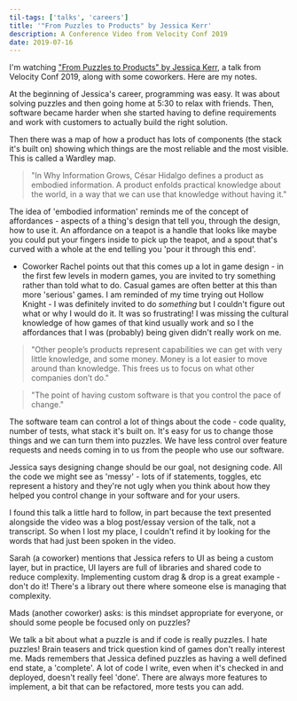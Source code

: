 ```yaml
---
til-tags: ['talks', 'careers']
title: '"From Puzzles to Products" by Jessica Kerr'
description: A Conference Video from Velocity Conf 2019
date: 2019-07-16
---
```


I'm watching ["From Puzzles to Products" by Jessica Kerr](https://blog.atomist.com/from-puzzles-to-products/), a talk from Velocity Conf 2019, along with some coworkers. Here are my notes.

At the beginning of Jessica's career, programming was easy. It was about solving puzzles and then going home at 5:30 to relax with friends. Then, software became harder when she started having to define requirements and work with customers to actually build the right solution. 

Then there was a map of how a product has lots of components (the stack it's built on) showing which things are the most reliable and the most visible. This is called a Wardley map.

> "In Why Information Grows, César Hidalgo defines a product as embodied information. A product enfolds practical knowledge about the world, in a way that we can use that knowledge without having it."

The idea of 'embodied information' reminds me of the concept of affordances - aspects of a thing's design that tell you, through the design, how to use it. An affordance on a teapot is a handle that looks like maybe you could put your fingers inside to pick up the teapot, and a spout that's curved with a whole at the end telling you 'pour it through this end'. 
 - Coworker Rachel points out that this comes up a lot in game design - in the first few levels in modern games, you are invited to try something rather than told what to do. Casual games are often better at this than more 'serious' games. I am reminded of my time trying out Hollow Knight - I was definitely invited to do _something_ but I couldn't figure out what or why I would do it. It was so frustrating! I was missing the cultural knowledge of how games of that kind usually work and so I the affordances that I was (probably) being given didn't really work on me.

> "Other people’s products represent capabilities we can get with very little knowledge, and some money. Money is a lot easier to move around than knowledge. This frees us to focus on what other companies don’t do."

> "The point of having custom software is that you control the pace of change."

The software team can control a lot of things about the code - code quality, number of tests, what stack it's built on. It's easy for us to change those things and we can turn them into puzzles. We have less control over feature requests and needs coming in to us from the people who use our software. 

Jessica says designing change should be our goal, not designing code. All the code we might see as 'messy' - lots of if statements, toggles, etc represent a history and they're not ugly when you think about how they helped you control change in your software and for your users.

I found this talk a little hard to follow, in part because the text presented alongside the video was a blog post/essay version of the talk, not a transcript. So when I lost my place, I couldn't refind it by looking for the words that had just been spoken in the video. 

Sarah (a coworker) mentions that Jessica refers to UI as being a custom layer, but in practice, UI layers are full of libraries and shared code to reduce complexity. Implementing custom drag & drop is a great example - don't do it! There's a library out there where someone else is managing that complexity. 

Mads (another coworker) asks: is this mindset appropriate for everyone, or should some people be focused only on puzzles? 

We talk a bit about what a puzzle is and if code is really puzzles. I hate puzzles! Brain teasers and trick question kind of games don't really interest me. Mads remembers that Jessica defined puzzles as having a well defined end state, a 'complete'. A lot of code I write, even when it's checked in and deployed, doesn't really feel 'done'. There are always more features to implement, a bit that can be refactored, more tests you can add. 